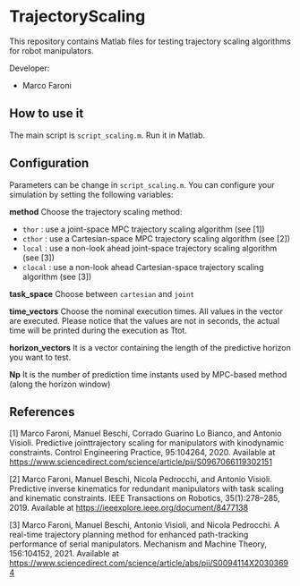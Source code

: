 # TrajectoryScaling

This repository contains Matlab files for testing trajectory scaling algorithms for robot manipulators. 

Developer:
* Marco Faroni

## How to use it

The main script is ``script_scaling.m``. Run it in Matlab.

## Configuration

Parameters can be change in ``script_scaling.m``.
You can configure your simulation by setting the following variables:

**method**
Choose the trajectory scaling method:
* ``thor`` : use a joint-space MPC trajectory scaling algorithm (see [1])
* ``cthor`` : use a Cartesian-space MPC trajectory scaling algorithm (see [2])
* ``local`` : use a non-look ahead joint-space trajectory scaling algorithm (see [3])
* ``clocal`` : use a non-look ahead Cartesian-space trajectory scaling algorithm (see [3])

**task_space** 
Choose between ``cartesian`` and ``joint``

**time_vectors**
Choose the nominal execution times. All values in the vector are executed. Please notice that the values are not in seconds, the actual time will be printed during the execution as Ttot.

**horizon_vectors**
It is a vector containing the length of the predictive horizon you want to test.

**Np**
It is the number of prediction time instants used by MPC-based method (along the horizon window)

## References

[1] Marco Faroni, Manuel Beschi, Corrado Guarino Lo Bianco, and Antonio Visioli. Predictive jointtrajectory scaling for manipulators with kinodynamic constraints. Control Engineering Practice, 95:104264, 2020. Available at https://www.sciencedirect.com/science/article/pii/S0967066119302151

[2] Marco Faroni, Manuel Beschi, Nicola Pedrocchi, and Antonio Visioli. Predictive inverse kinematics for redundant manipulators with task scaling and kinematic constraints. IEEE Transactions on Robotics, 35(1):278–285, 2019.   Available at https://ieeexplore.ieee.org/document/8477138

[3] Marco Faroni, Manuel Beschi, Antonio Visioli, and Nicola Pedrocchi. A real-time trajectory planning method for enhanced path-tracking performance of serial manipulators. Mechanism and Machine Theory, 156:104152, 2021. Available at https://www.sciencedirect.com/science/article/abs/pii/S0094114X20303694
